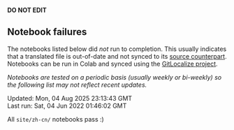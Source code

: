 __DO NOT EDIT__

## Notebook failures

The notebooks listed below did *not* run to completion. This usually indicates
that a translated file is out-of-date and not synced to its
[source counterpart](../en-snapshot/). Notebooks can be run in Colab and synced
using the [GitLocalize project](https://gitlocalize.com/tensorflow/docs-l10n).

*Notebooks are tested on a periodic basis (usually weekly or bi-weekly) so the
following list may not reflect recent updates.*

Updated: Mon, 04 Aug 2025 23:13:43 GMT<br/>
Last run: Sat, 04 Jun 2022 01:46:02 GMT

All <code>site/zh-cn/</code> notebooks pass :)

